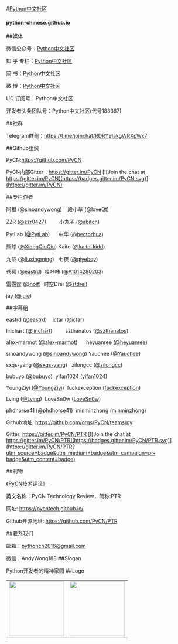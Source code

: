 #[Python中文社区](https://python-chinese.github.io/)
#### python-chinese.github.io

##媒体

微信公众号：[Python中文社区](https://github.com/python-chinese/python-chinese.github.io/blob/master/images/logo2.jpg)

知 乎 专栏：[Python中文社区](https://zhuanlan.zhihu.com/zimei)

简          书：[Python中文社区](http://www.jianshu.com/users/b54fa5490d25)

微          博：[Python中文社区](http://weibo.com/xibeifusi)

UC 订阅号：Python中文社区

开发者头条团队号：Python中文社区(代号183367)

##社群

Telegram群组：https://t.me/joinchat/RDRY9IakgWRXpWx7

##Github组织

PyCN:https://github.com/PyCN 

PyCN内部Gitter：https://gitter.im/PyCN [![Join the chat at https://gitter.im/PyCN](https://badges.gitter.im/PyCN.svg)](https://gitter.im/PyCN)


##专栏作者

<p>阿橙 (<a href="https://github.com/sinoandywong" class="user-mention">@sinoandywong</a>)&nbsp;&nbsp;&nbsp; 段小草 (<a href="https://github.com/loveQt" class="user-mention">@loveQt</a>)</p>
<p>ZZR (<a href="https://github.com/zzr0427" class="user-mention">@zzr0427</a>) &nbsp;&nbsp;&nbsp;&nbsp;&nbsp;&nbsp;&nbsp;&nbsp;小丸子 (<a href="https://github.com/abitch" class="user-mention">@abitch</a>)</p>
<p>PytLab (<a href="https://github.com/PytLab" class="user-mention">@PytLab</a>)&nbsp;&nbsp;&nbsp;&nbsp;&nbsp; 中华 (<a href="https://github.com/hectorhua" class="user-mention">@hectorhua</a>)</p>
<p>熊球 (<a href="https://github.com/XiongQiuQiu" class="user-mention">@XiongQiuQiu</a>)&nbsp;Kaito (<a href="https://github.com/kaito-kidd" class="user-mention">@kaito-kidd</a>)</p>
<p>九茶 (<a href="https://github.com/liuxingming" class="user-mention">@liuxingming</a>)&nbsp;&nbsp;&nbsp;七夜 (<a href="https://github.com/qiyeboy" class="user-mention">@qiyeboy</a>)</p>
<p>苍冥 (<a href="https://github.com/eastrd" class="user-mention">@eastrd</a>)&nbsp;&nbsp;哇咔咔 (<a href="https://github.com/A1014280203" class="user-mention">@A1014280203</a>)</p>
<p>雷霰霆 (<a href="https://github.com/noif" class="user-mention">@noif</a>)&nbsp;&nbsp;时空Drei (<a href="https://github.com/stdrei" class="user-mention">@stdrei</a>)</p>
<p>jay (<a href="https://github.com/juie" class="user-mention">@juie</a>)</p>

##字幕组

<p>eastrd (<a href="https://github.com/eastrd" class="user-mention">@eastrd</a>)&nbsp;&nbsp;&nbsp; ictar (<a href="https://github.com/ictar" class="user-mention">@ictar</a>)</p>
<p>linchart (<a href="https://github.com/linchart" class="user-mention">@linchart</a>) &nbsp;&nbsp;&nbsp;&nbsp;&nbsp;&nbsp;&nbsp;&nbsp;szthanatos (<a href="https://github.com/szthanatos" class="user-mention">@szthanatos</a>)</p>
<p>alex-marmot (<a href="https://github.com/alex-marmot" class="user-mention">@alex-marmot</a>)&nbsp;&nbsp;&nbsp;&nbsp;&nbsp; heyuanree (<a href="https://github.com/heyuanree" class="user-mention">@heyuanree</a>)</p>
<p>sinoandywong (<a href="https://github.com/sinoandywong" class="user-mention">@sinoandywong</a>)&nbsp;Yauchee (<a href="https://github.com/Yauchee" class="user-mention">@Yauchee</a>)</p>
<p>sxqs-yang (<a href="https://github.com/sxqs-yang" class="user-mention">@sxqs-yang</a>)&nbsp;&nbsp;&nbsp;zilongcc (<a href="https://github.com/zilongcc" class="user-mention">@zilongcc</a>)</p>
<p>bubuyo (<a href="https://github.com/bubuyo" class="user-mention">@bubuyo</a>)&nbsp;&nbsp;yifan1024 (<a href="https://github.com/yifan1024" class="user-mention">yifan1024</a>)</p>
<p>YoungZiyi (<a href="https://github.com/YoungZiyi" class="user-mention">@YoungZiyi</a>)&nbsp;&nbsp;fuckexception (<a href="https://github.com/fuckexception" class="user-mention">fuckexception</a>)</p>
<p>Lving (<a href="https://github.com/Lving" class="user-mention">@Lving</a>)&nbsp;&nbsp;LoveSn0w (<a href="https://github.com/LoveSn0w" class="user-mention">LoveSn0w</a>)</p>
<p>phdhorse41 (<a href="https://github.com/phdhorse41" class="user-mention">@phdhorse41</a>)&nbsp;&nbsp;minminzhong (<a href="https://github.com/minminzhong" class="user-mention">minminzhong</a>)</p>


  Github地址: https://github.com/orgs/PyCN/teams/py

  Gitter: https://gitter.im/PyCN/PTR [![Join the chat at https://gitter.im/PyCN/PTR](https://badges.gitter.im/PyCN/PTR.svg)](https://gitter.im/PyCN/PTR?utm_source=badge&utm_medium=badge&utm_campaign=pr-badge&utm_content=badge)

##刊物

[《PyCN技术评论》](https://pycntech.github.io/)

  英文名称：PyCN Technology Review，简称:PTR

  网址: https://pycntech.github.io/

  Github开源地址: https://github.com/PyCN/PTR

##联系我们

邮箱：pythoncn2016@gmail.com

微信：AndyWong188
##Slogan

Python开发者的精神家园
##Logo
<table style="border:0"><tr>
<td style="border:0"><img src="images/logo1.png" width=150 height=150 ></td>
<td style="border:0"><img src="images/logo2.jpg" width=150 height=150 ></td>
</tr></table>

